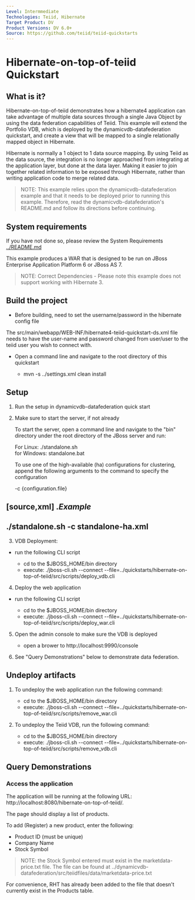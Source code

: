```yaml
---
Level: Intermmediate
Technologies: Teiid, Hibernate
Target Product: DV
Product Versions: DV 6.0+
Source: https://github.com/teiid/teiid-quickstarts
---
```


Hibernate-on-top-of-teiid Quickstart
================================

## What is it?

Hibernate-on-top-of-teiid demonstrates how a hibernate4 application can take advantage of multiple data sources through
a single Java Object by using the data federation capabilities of Teiid.  This example will extend the Portfolio VDB, which
is deployed by the dynamicvdb-datafederation quickstart, and create a view that will be mapped to a single 
relationally mapped object in Hibernate.

Hibernate is normally a 1 object to 1 data source mapping.  By using Teiid as the data source, the integration is no longer
approached from integrating at the application layer, but done at the data layer.  Making it easier to join together related information to be exposed
through Hibernate, rather than writing application code to merge related data.

> NOTE: This example relies upon the dynamicvdb-datafederation example and that it needs to be deployed prior to running this example. Therefore, read the dynamicvdb-datafederation's README.md and follow its directions before continuing.

## System requirements

If you have not done so, please review the System Requirements [../README.md](../README.md)

This example produces a WAR that is designed to be run on JBoss Enterprise Application Platform 6 or JBoss AS 7.

> NOTE: Correct Dependencies - Please note this example does not support working with Hibernate 3.  

## Build the project

- Before building, need to set the username/password in the hibernate config file

The src/main/webapp/WEB-INF/hibernate4-teiid-quickstart-ds.xml file needs to have the user-name and password changed from user/user to the
teiid user you wish to connect with.

- Open a command line and navigate to the root directory of this quickstart

	*   mvn -s ../settings.xml clean install

## Setup

1) Run the setup in dynamicvdb-datafederation quick start

2) Make sure to start the server, if not already

	To start the server, open a command line and navigate to the "bin" directory under the root directory of the JBoss server and run:
	
	For Linux:   ./standalone.sh	
	for Windows: standalone.bat

	To use one of the high-available (ha) configurations for clustering, append the following arguments to the command to specify the configuration
		
	-c {configuration.file} 

[source,xml]
.*Example*
----
./standalone.sh -c standalone-ha.xml
----

	
3) VDB Deployment:

-  run the following CLI script

	-	cd to the $JBOSS_HOME/bin directory
	-	execute:  ./jboss-cli.sh --connect --file=../quickstarts/hibernate-on-top-of-teiid/src/scripts/deploy_vdb.cli 


4) Deploy the web application

-  run the following CLI script

	-	cd to the $JBOSS_HOME/bin directory
	-	execute:  ./jboss-cli.sh --connect --file=../quickstarts/hibernate-on-top-of-teiid/src/scripts/deploy_war.cli 


5)  Open the admin console to make sure the VDB is deployed

	*  open a brower to http://localhost:9990/console

6)  See "Query Demonstrations" below to demonstrate data federation.


## Undeploy artifacts

1)  To undeploy the web application run the following command:

	-	cd to the $JBOSS_HOME/bin directory
	-	execute:  ./jboss-cli.sh --connect --file=../quickstarts/hibernate-on-top-of-teiid/src/scripts/remove_war.cli 

	
2)  To undeploy the Teiid VDB, run the following command:

	-	cd to the $JBOSS_HOME/bin directory
	-	execute:  ./jboss-cli.sh --connect --file=../quickstarts/hibernate-on-top-of-teiid/src/scripts/remove_vdb.cli 

	
## Query Demonstrations

### Access the application 

The application will be running at the following URL: http://localhost:8080/hibernate-on-top-of-teiid/.

The page should display a list of products.

To add (Register) a new product, enter the following:

-  Product ID  (must be unique)
-  Company Name
-  Stock Symbol

> NOTE: the Stock Symbol entered must exist in the marketdata-price.txt file.  The file can be found at ../dynamicvdb-datafederation/src/teiidfiles/data/marketdata-price.txt

For convenience, RHT has already been added to the file that doesn't currently exist in the Products table.
